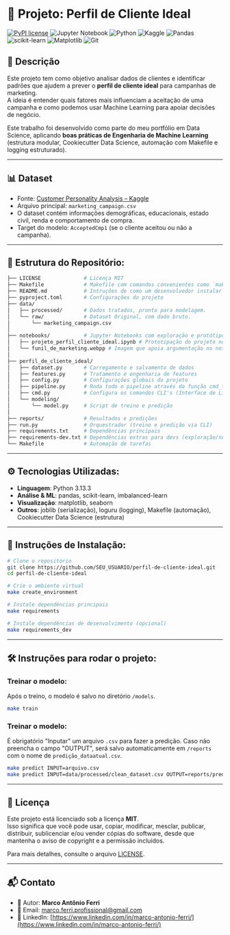 # 🎯 Projeto: Perfil de Cliente Ideal
[![PyPI license](https://img.shields.io/pypi/l/ansicolortags.svg)](https://pypi.python.org/pypi/ansicolortags/)
![Jupyter Notebook](https://img.shields.io/badge/jupyter-%23FA0F00.svg?style=for-the-badge&logo=jupyter&logoColor=white)
![Python](https://img.shields.io/badge/python-3670A0?style=for-the-badge&logo=python&logoColor=ffdd54)
![Kaggle](https://img.shields.io/badge/Kaggle-035a7d?style=for-the-badge&logo=kaggle&logoColor=white)
![Pandas](https://img.shields.io/badge/pandas-%23150458.svg?style=for-the-badge&logo=pandas&logoColor=white)
![scikit-learn](https://img.shields.io/badge/scikit--learn-%23F7931E.svg?style=for-the-badge&logo=scikit-learn&logoColor=white)
![Matplotlib](https://img.shields.io/badge/Matplotlib-%23ffffff.svg?style=for-the-badge&logo=Matplotlib&logoColor=black)
![Git](https://img.shields.io/badge/git-%23F05033.svg?style=for-the-badge&logo=git&logoColor=white)
## 📖 Descrição
Este projeto tem como objetivo analisar dados de clientes e identificar padrões que ajudem a prever o **perfil de cliente ideal** para campanhas de marketing.  
A ideia é entender quais fatores mais influenciam a aceitação de uma campanha e como podemos usar Machine Learning para apoiar decisões de negócio.  

Este trabalho foi desenvolvido como parte do meu portfólio em Data Science, aplicando **boas práticas de Engenharia de Machine Learning** (estrutura modular, Cookiecutter Data Science, automação com Makefile e logging estruturado).

---

## 📊 Dataset
- Fonte: [Customer Personality Analysis – Kaggle](https://www.kaggle.com/datasets/whenamancodes/customer-personality-analysis/code)  
- Arquivo principal: `marketing_campaign.csv`  
- O dataset contém informações demográficas, educacionais, estado civil, renda e comportamento de compra.  
- Target do modelo: `AcceptedCmp1` (se o cliente aceitou ou não a campanha).  

---

## 📂 Estrutura do Repositório:
```bash
├── LICENSE              # Licença MIT
├── Makefile             # Makefile com comandos convenientes como `make train`
├── README.md            # Intruções de como um desenvolvedor instalar e rodar o projeto.
├── pyproject.toml       # Configurações do projeto 
├── data/
│   ├── processed/       # Dados tratados, pronto para modelagem.
│   └── raw/             # Dataset Original, com dado bruto.
│       └── marketing_campaign.csv
│
├── notebooks/           # Jupyter Notebooks com exploração e protótipo
│   ├── projeto_perfil_cliente_ideal.ipynb # Prototipação do projeto no notebook
│   └── funil_de_marketing.webpp # Imagem que apoia argumentação no notebook
│
├── perfil_de_cliente_ideal/
│   ├── dataset.py       # Carregamento e salvamento de dados
│   ├── features.py      # Tratamento e engenharia de features
│   ├── config.py        # Configurações globais do projeto
│   ├── pipeline.py      # Roda todo o pipeline através da função cmd_traind e cmd_predict
│   ├── cmd.py           # Configura os comandos CLI's (Interface de Linha de Comando)
│   └── modeling/ 
│       └── model.py     # Script de treino e predição
│        
├── reports/             # Resultados e predições
├── run.py               # Orquestrador (treino e predição via CLI)
├── requirements.txt     # Dependências principais
├── requirements-dev.txt # Dependências extras para devs (exploração/notebooks)
└── Makefile             # Automação de tarefas
```
---
## ⚙️ Tecnologias Utilizadas:

- **Linguagem**: Python 3.13.3
- **Análise & ML**: pandas, scikit-learn, imbalanced-learn
- **Visualização**: matplotlib, seaborn
- **Outros**: joblib (serialização), loguru (logging), Makefile (automação), Cookiecutter Data Science (estrutura)

---

## 🚀 Instruções de Instalação:
```bash
# Clone o repositório
git clone https://github.com/SEU_USUARIO/perfil-de-cliente-ideal.git
cd perfil-de-cliente-ideal

# Crie o ambiente virtual
make create_environment

# Instale dependências principais
make requirements

# Instale dependências de desenvolvimento (opcional)
make requirements_dev
```
---

## 🛠️ Instruções para rodar o projeto:

### Treinar o modelo:
Após o treino, o modelo é salvo no diretório `/models`.
```bash
make train
```
### Treinar o modelo:
É obrigatório "Inputar" um arquivo `.csv` para fazer a predição. Caso não preencha o campo "OUTPUT", será salvo automaticamente em `/reports` com o nome de `predição_dataatual.csv`.
```bash
make predict INPUT=arquivo.csv
make predict INPUT=data/processed/clean_dataset.csv OUTPUT=reports/predictions/minhas_preds.csv
```
---
## 📄 Licença

Este projeto está licenciado sob a licença **MIT**.  
Isso significa que você pode usar, copiar, modificar, mesclar, publicar, distribuir, sublicenciar e/ou vender cópias do software, desde que mantenha o aviso de copyright e a permissão incluídos.  

Para mais detalhes, consulte o arquivo [LICENSE](LICENSE).

---

## 📬 Contato

- 👤 Autor: **Marco Antônio Ferri**
- 📧 Email: [marco.ferri.profissional@gmail.com](mailto:seuemail@email.com)
- 🔗 LinkedIn: [https://www.linkedin.com/in/marco-antonio-ferri/](https://www.linkedin.com/in/marco-antonio-ferri/)